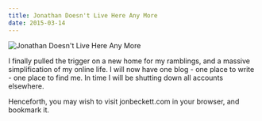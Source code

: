 ```yaml
---
title: Jonathan Doesn't Live Here Any More
date: 2015-03-14
---
```


![Jonathan Doesn't Live Here Any More](https://source.unsplash.com/npxXWgQ33ZQ/1600x900)

I finally pulled the trigger on a new home for my ramblings, and a massive simplification of my online life. I will now have one blog - one place to write - one place to find me. In time I will be shutting down all accounts elsewhere.

Henceforth, you may wish to visit jonbeckett.com in your browser, and bookmark it.